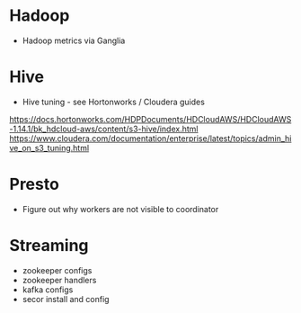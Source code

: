 # Hadoop

* Hadoop metrics via Ganglia

# Hive

* Hive tuning  - see Hortonworks / Cloudera guides

https://docs.hortonworks.com/HDPDocuments/HDCloudAWS/HDCloudAWS-1.14.1/bk_hdcloud-aws/content/s3-hive/index.html
https://www.cloudera.com/documentation/enterprise/latest/topics/admin_hive_on_s3_tuning.html

# Presto
* Figure out why workers are not visible to coordinator

# Streaming
* zookeeper configs
* zookeeper handlers
* kafka configs
* secor install and config

